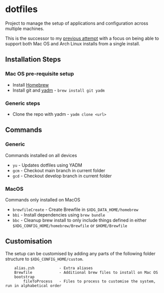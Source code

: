 # dotfiles

Project to manage the setup of applications and configuration across multiple machines.

This is the successor to my [previous attempt](https://github.com/jamessawle/device-configuration) with a focus on being able to support both Mac OS and Arch Linux installs from a single install.

## Installation Steps

### Mac OS pre-requisite setup

* Install [Homebrew](https://brew.sh/)
* Install git and [yadm](https://yadm.io/) - `brew install git yadm`

### Generic steps

* Clone the repo with yadm - `yadm clone <url>`

## Commands

### Generic

Commands installed on all devices

- `yu` - Updates dotfiles using YADM
- `gcm` - Checkout main branch in current folder
- `gcd` - Checkout develop branch in current folder

### MacOS

Commands only installed on MacOS

- `brewfileCreate` - Create Brewfile in `$XDG_DATA_HOME/homebrew` 
- `bbi` - Install dependencies using `brew bundle`
- `bbc` - Cleanup brew install to only include things defined in either `$XDG_CONFIG_HOME/homebrew/Brewfile` or `$HOME/Brewfile`

## Customisation

The setup can be customised by adding any parts of the following folder structure to `$XDG_CONFIG_HOME/custom`.

```
    alias.zsh           - Extra aliases
    Brewfile            - Additional brew files to install on Mac OS
    bootstrap
        fileToProcess   - Files to process to customise the system, run in alphabetical order
```
